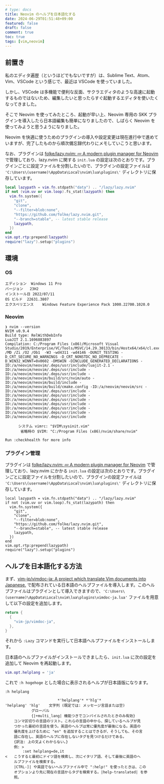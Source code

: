 ```yaml
---
# type: docs 
title: Neovim のヘルプを日本語化する
date: 2024-06-29T01:51:48+09:00
featured: false
draft: false
comment: true
toc: true
tags: [vim,neovim]
---
```


## 前置き

私のエディタ遍歴（というほどでもないですが）は、Sublime Text、Atom、Vim、VSCode という感じで、最近は VSCode を使っていました。

しかし、VSCode は多機能で便利な反面、サクラエディタのような高速に起動するものではないため、編集したいと思ったらすぐ起動するエディタを使いたくなってきました。

そこで Neovim を使ってみたところ、起動が早い上、Neovim 専用の SKK プラグインを導入したら日本語編集も簡単になりましたので、しばらく Neovim を使ってみようと思うようになりました。

Neovim を快適に使うためのプラグインの導入や設定変更は現在進行中で進めていますが、完了したものから順次備忘録代わりにメモしていこうと思います。

なお、プラグインは [folke/lazy.nvim: 💤 A modern plugin manager for Neovim](https://github.com/folke/lazy.nvim) で管理しており、lazy.nvim に関する `init.lua` の設定は次のとおりです。プラグインごとに設定ファイルを分割したいので、プラグインの設定ファイルは `'C:\Users\(username)\AppData\Local\nvim\lua\plugins\'` ディレクトリに保存しています。

```lua
local lazypath = vim.fn.stdpath("data") .. "/lazy/lazy.nvim"
if not (vim.uv or vim.loop).fs_stat(lazypath) then
  vim.fn.system({
    "git",
    "clone",
    "--filter=blob:none",
    "https://github.com/folke/lazy.nvim.git",
    "--branch=stable", -- latest stable release
    lazypath,
  })
end
vim.opt.rtp:prepend(lazypath)
require("lazy").setup("plugins")
```

## 環境

### OS

```
エディション	Windows 11 Pro
バージョン	23H2
インストール日	‎2022/‎07/‎11
OS ビルド	22631.3807
エクスペリエンス	Windows Feature Experience Pack 1000.22700.1020.0
```

### Neovim

```
❯ nvim --version
NVIM v0.9.4
Build type: RelWithDebInfo
LuaJIT 2.1.1696883897
Compilation: C:/Program Files (x86)/Microsoft Visual Studio/2019/Enterprise/VC/Tools/MSVC/14.29.30133/bin/Hostx64/x64/cl.exe /MD /Zi /O2 /Ob1  -W3 -wd4311 -wd4146 -DUNIT_TESTING -D_CRT_SECURE_NO_WARNINGS -D_CRT_NONSTDC_NO_DEPRECATE -D_WIN32_WINNT=0x0602 -DMSWIN -DINCLUDE_GENERATED_DECLARATIONS -ID:/a/neovim/neovim/.deps/usr/include/luajit-2.1 -ID:/a/neovim/neovim/.deps/usr/include -ID:/a/neovim/neovim/.deps/usr/include -ID:/a/neovim/neovim/build/src/nvim/auto -ID:/a/neovim/neovim/build/include -ID:/a/neovim/neovim/build/cmake.config -ID:/a/neovim/neovim/src -ID:/a/neovim/neovim/.deps/usr/include -ID:/a/neovim/neovim/.deps/usr/include -ID:/a/neovim/neovim/.deps/usr/include -ID:/a/neovim/neovim/.deps/usr/include -ID:/a/neovim/neovim/.deps/usr/include -ID:/a/neovim/neovim/.deps/usr/include -ID:/a/neovim/neovim/.deps/usr/include

      システム vimrc: "$VIM\sysinit.vim"
       省略時の $VIM: "C:/Program Files (x86)/nvim/share/nvim"

Run :checkhealth for more info
```

### プラグイン管理

プラグインは [folke/lazy.nvim: 💤 A modern plugin manager for Neovim](https://github.com/folke/lazy.nvim) で管理しており、lazy.nvim にかかる `init.lua` の設定は次のとおりです。プラグインごとに設定ファイルを分割したいので、プラグインの設定ファイルは `'C:\Users\(username)\AppData\Local\nvim\lua\plugins\'` ディレクトリに保存しています。

```
local lazypath = vim.fn.stdpath("data") .. "/lazy/lazy.nvim"
if not (vim.uv or vim.loop).fs_stat(lazypath) then
  vim.fn.system({
    "git",
    "clone",
    "--filter=blob:none",
    "https://github.com/folke/lazy.nvim.git",
    "--branch=stable", -- latest stable release
    lazypath,
  })
end
vim.opt.rtp:prepend(lazypath)
require("lazy").setup("plugins")
```

## ヘルプを日本語化する方法

まず、[vim-jp/vimdoc-ja: A project which translate Vim documents into Japanese.](https://github.com/vim-jp/vimdoc-ja) で配布されている日本語のヘルプファイルを導入します。このヘルプファイルはプラグインとして導入できますので、`'C:\Users\(username)\AppData\Local\nvim\lua\plugins\vimdoc-ja.lua'` ファイルを用意して以下の設定を追加します。

```lua
return {
  {
    "vim-jp/vimdoc-ja",
  },
}
```

それから `:Lazy` コマンドを実行して日本語ヘルプファイルをインストールします。

日本語のヘルプファイルがインストールできましたら、`init.lua` に次の設定を追加して Neovim を再起動します。

```lua
vim.opt.helplang = 'ja'
```

これで `:h hogehoge` とした場合に表示されるヘルプが日本語版になります。

```vim
:h helplang

						*'helplang'* *'hlg'*
'helplang' 'hlg'	文字列	(既定では: メッセージ言語または空)
			グローバル
			{|+multi_lang| 機能つきでコンパイルされたときのみ有効}
	コンマ区切りの言語のリスト。これらの言語の中から、探しているヘルプが見
	つかった最初の言語を使う。英語のヘルプは常に優先度が最後になる。英語の
	優先度を上げるために "en" を追加することはできるが、そうしても、その言
	語に存在し、英語のヘルプに存在しないタグを見つけるだけである。
	{訳注: 上の文よくわからない。}
	例: >
		:set helplang=de,it
<	こうすると最初にドイツ語を検索し、次にイタリア語、そして最後に英語のヘ
	ルプファイルを検索する。
	|CTRL-]| や英語でないヘルプファイル中で ":help!" を使ったときは、この
	オプションより先に現在の言語からタグを検索する。|help-translated| を参
	照。
```
